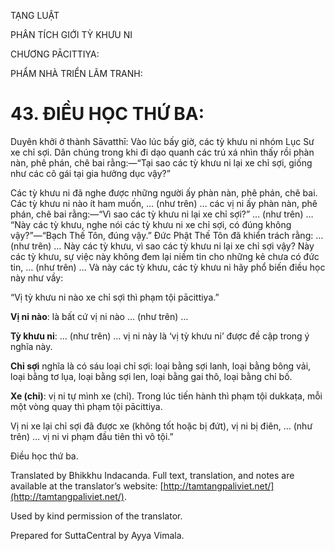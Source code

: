  

TẠNG LUẬT

PHÂN TÍCH GIỚI TỲ KHƯU NI

CHƯƠNG PĀCITTIYA:

PHẨM NHÀ TRIỂN LÃM TRANH:

# 43\. ĐIỀU HỌC THỨ BA:

Duyên khởi ở thành Sāvatthī: Vào lúc bấy giờ, các tỳ khưu ni nhóm Lục Sư xe chỉ sợi. Dân chúng trong khi đi dạo quanh các trú xá nhìn thấy rồi phàn nàn, phê phán, chê bai rằng:—“Tại sao các tỳ khưu ni lại xe chỉ sợi, giống như các cô gái tại gia hưởng dục vậy?”

Các tỳ khưu ni đã nghe được những người ấy phàn nàn, phê phán, chê bai. Các tỳ khưu ni nào ít ham muốn, … (như trên) … các vị ni ấy phàn nàn, phê phán, chê bai rằng:—“Vì sao các tỳ khưu ni lại xe chỉ sợi?” … (như trên) … “Này các tỳ khưu, nghe nói các tỳ khưu ni xe chỉ sợi, có đúng không vậy?”—“Bạch Thế Tôn, đúng vậy.” Đức Phật Thế Tôn đã khiển trách rằng: … (như trên) … Này các tỳ khưu, vì sao các tỳ khưu ni lại xe chỉ sợi vậy? Này các tỳ khưu, sự việc này không đem lại niềm tin cho những kẻ chưa có đức tin, … (như trên) … Và này các tỳ khưu, các tỳ khưu ni hãy phổ biến điều học này như vầy:

“Vị tỳ khưu ni nào xe chỉ sợi thì phạm tội pācittiya.”

**Vị ni nào**: là bất cứ vị ni nào … (như trên) …

**Tỳ khưu ni**: … (như trên) … vị ni này là ‘vị tỳ khưu ni’ được đề cập trong ý nghĩa này.

**Chỉ sợi** nghĩa là có sáu loại chỉ sợi: loại bằng sợi lanh, loại bằng bông vải, loại bằng tơ lụa, loại bằng sợi len, loại bằng gai thô, loại bằng chỉ bố.

**Xe (chỉ)**: vị ni tự mình xe (chỉ). Trong lúc tiến hành thì phạm tội dukkaṭa, mỗi một vòng quay thì phạm tội pācittiya.

Vị ni xe lại chỉ sợi đã được xe (không tốt hoặc bị đứt), vị ni bị điên, … (như trên) … vị ni vi phạm đầu tiên thì vô tội.”

Điều học thứ ba.

Translated by Bhikkhu Indacanda. Full text, translation, and notes are available at the translator’s website: [http://tamtangpaliviet.net/](http://tamtangpaliviet.net/).

Used by kind permission of the translator.

Prepared for SuttaCentral by Ayya Vimala.